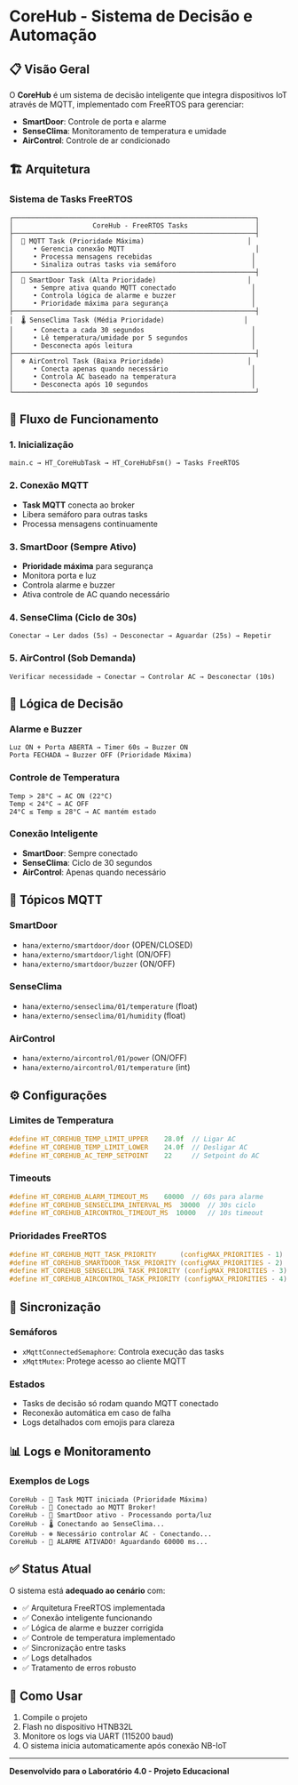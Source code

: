 # CoreHub - Sistema de Decisão e Automação

## 📋 Visão Geral

O **CoreHub** é um sistema de decisão inteligente que integra dispositivos IoT através de MQTT, implementado com FreeRTOS para gerenciar:

- **SmartDoor**: Controle de porta e alarme
- **SenseClima**: Monitoramento de temperatura e umidade  
- **AirControl**: Controle de ar condicionado

## 🏗️ Arquitetura

### Sistema de Tasks FreeRTOS

```
┌─────────────────────────────────────────────────────────────┐
│                    CoreHub - FreeRTOS Tasks                 │
├─────────────────────────────────────────────────────────────┤
│  🚀 MQTT Task (Prioridade Máxima)                          │
│     • Gerencia conexão MQTT                                 │
│     • Processa mensagens recebidas                         │
│     • Sinaliza outras tasks via semáforo                   │
├─────────────────────────────────────────────────────────────┤
│  🚪 SmartDoor Task (Alta Prioridade)                       │
│     • Sempre ativa quando MQTT conectado                   │
│     • Controla lógica de alarme e buzzer                   │
│     • Prioridade máxima para segurança                     │
├─────────────────────────────────────────────────────────────┤
│  🌡️ SenseClima Task (Média Prioridade)                    │
│     • Conecta a cada 30 segundos                           │
│     • Lê temperatura/umidade por 5 segundos                │
│     • Desconecta após leitura                              │
├─────────────────────────────────────────────────────────────┤
│  ❄️ AirControl Task (Baixa Prioridade)                     │
│     • Conecta apenas quando necessário                     │
│     • Controla AC baseado na temperatura                   │
│     • Desconecta após 10 segundos                          │
└─────────────────────────────────────────────────────────────┘
```

## 🔄 Fluxo de Funcionamento

### 1. Inicialização
```
main.c → HT_CoreHubTask → HT_CoreHubFsm() → Tasks FreeRTOS
```

### 2. Conexão MQTT
- **Task MQTT** conecta ao broker
- Libera semáforo para outras tasks
- Processa mensagens continuamente

### 3. SmartDoor (Sempre Ativo)
- **Prioridade máxima** para segurança
- Monitora porta e luz
- Controla alarme e buzzer
- Ativa controle de AC quando necessário

### 4. SenseClima (Ciclo de 30s)
```
Conectar → Ler dados (5s) → Desconectar → Aguardar (25s) → Repetir
```

### 5. AirControl (Sob Demanda)
```
Verificar necessidade → Conectar → Controlar AC → Desconectar (10s)
```

## 🎯 Lógica de Decisão

### Alarme e Buzzer
```
Luz ON + Porta ABERTA → Timer 60s → Buzzer ON
Porta FECHADA → Buzzer OFF (Prioridade Máxima)
```

### Controle de Temperatura
```
Temp > 28°C → AC ON (22°C)
Temp < 24°C → AC OFF
24°C ≤ Temp ≤ 28°C → AC mantém estado
```

### Conexão Inteligente
- **SmartDoor**: Sempre conectado
- **SenseClima**: Ciclo de 30 segundos
- **AirControl**: Apenas quando necessário

## 📡 Tópicos MQTT

### SmartDoor
- `hana/externo/smartdoor/door` (OPEN/CLOSED)
- `hana/externo/smartdoor/light` (ON/OFF)
- `hana/externo/smartdoor/buzzer` (ON/OFF)

### SenseClima
- `hana/externo/senseclima/01/temperature` (float)
- `hana/externo/senseclima/01/humidity` (float)

### AirControl
- `hana/externo/aircontrol/01/power` (ON/OFF)
- `hana/externo/aircontrol/01/temperature` (int)

## ⚙️ Configurações

### Limites de Temperatura
```c
#define HT_COREHUB_TEMP_LIMIT_UPPER    28.0f  // Ligar AC
#define HT_COREHUB_TEMP_LIMIT_LOWER    24.0f  // Desligar AC
#define HT_COREHUB_AC_TEMP_SETPOINT    22     // Setpoint do AC
```

### Timeouts
```c
#define HT_COREHUB_ALARM_TIMEOUT_MS    60000  // 60s para alarme
#define HT_COREHUB_SENSECLIMA_INTERVAL_MS  30000  // 30s ciclo
#define HT_COREHUB_AIRCONTROL_TIMEOUT_MS  10000   // 10s timeout
```

### Prioridades FreeRTOS
```c
#define HT_COREHUB_MQTT_TASK_PRIORITY      (configMAX_PRIORITIES - 1)
#define HT_COREHUB_SMARTDOOR_TASK_PRIORITY (configMAX_PRIORITIES - 2)
#define HT_COREHUB_SENSECLIMA_TASK_PRIORITY (configMAX_PRIORITIES - 3)
#define HT_COREHUB_AIRCONTROL_TASK_PRIORITY (configMAX_PRIORITIES - 4)
```

## 🔧 Sincronização

### Semáforos
- `xMqttConnectedSemaphore`: Controla execução das tasks
- `xMqttMutex`: Protege acesso ao cliente MQTT

### Estados
- Tasks de decisão só rodam quando MQTT conectado
- Reconexão automática em caso de falha
- Logs detalhados com emojis para clareza

## 📊 Logs e Monitoramento

### Exemplos de Logs
```
CoreHub - 🚀 Task MQTT iniciada (Prioridade Máxima)
CoreHub - 🔌 Conectado ao MQTT Broker!
CoreHub - 🚪 SmartDoor ativo - Processando porta/luz
CoreHub - 🌡️ Conectando ao SenseClima...
CoreHub - ❄️ Necessário controlar AC - Conectando...
CoreHub - 🚨 ALARME ATIVADO! Aguardando 60000 ms...
```

## ✅ Status Atual

O sistema está **adequado ao cenário** com:

- ✅ Arquitetura FreeRTOS implementada
- ✅ Conexão inteligente funcionando
- ✅ Lógica de alarme e buzzer corrigida
- ✅ Controle de temperatura implementado
- ✅ Sincronização entre tasks
- ✅ Logs detalhados
- ✅ Tratamento de erros robusto

## 🚀 Como Usar

1. Compile o projeto
2. Flash no dispositivo HTNB32L
3. Monitore os logs via UART (115200 baud)
4. O sistema inicia automaticamente após conexão NB-IoT

---

**Desenvolvido para o Laboratório 4.0 - Projeto Educacional** 